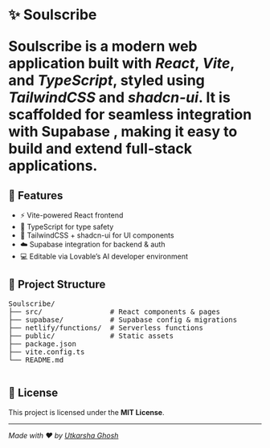 <!DOCTYPE html>
<html lang="en">
<head>
  <meta charset="UTF-8" />
  <meta name="viewport" content="width=device-width, initial-scale=1.0" />
  

  <h1>✨ Soulscribe</h>

  <p><strong>Soulscribe</strong> is a modern web application built with <em>React</em>, <em>Vite</em>, and <em>TypeScript</em>, styled using <em>TailwindCSS</em> and <em>shadcn-ui</em>. 
  It is scaffolded for seamless integration with Supabase , making it easy to build and extend full-stack applications.</p>

  <h2>🚀 Features</h2>
  <ul>
    <li>⚡ Vite-powered React frontend</li>
    <li>📝 TypeScript for type safety</li>
    <li>🎨 TailwindCSS + shadcn-ui for UI components</li>
    <li>☁️ Supabase integration for backend & auth</li>
    <li>💻 Editable via Lovable’s AI developer environment</li>
  </ul>

  <h2>📂 Project Structure</h2>
  <pre>
Soulscribe/
├── src/                # React components & pages
├── supabase/           # Supabase config & migrations
├── netlify/functions/  # Serverless functions
├── public/             # Static assets
├── package.json
├── vite.config.ts
└── README.md
  </pre>


  <h2>📜 License</h2>
  <p>This project is licensed under the <strong>MIT License</strong>.</p>

  <hr>
  <p><em>Made with ❤️ by <a href="https://github.com/UtkarshaGhosh">Utkarsha Ghosh</a></em></p>

</body>
</html>

